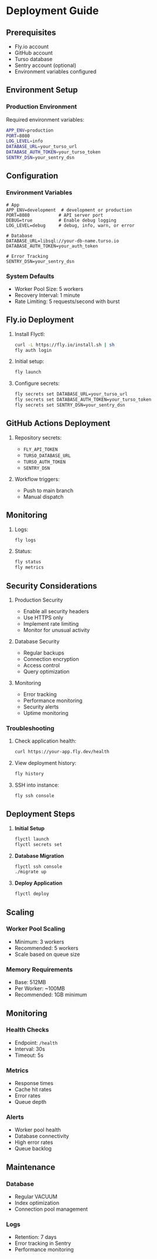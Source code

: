 # Deployment Guide

## Prerequisites

- Fly.io account
- GitHub account
- Turso database
- Sentry account (optional)
- Environment variables configured

## Environment Setup

### Production Environment

Required environment variables:

```bash
APP_ENV=production
PORT=8080
LOG_LEVEL=info
DATABASE_URL=your_turso_url
DATABASE_AUTH_TOKEN=your_turso_token
SENTRY_DSN=your_sentry_dsn
```

## Configuration

### Environment Variables

```env
# App
APP_ENV=development  # development or production
PORT=8080           # API server port
DEBUG=true          # Enable debug logging
LOG_LEVEL=debug     # debug, info, warn, or error

# Database
DATABASE_URL=libsql://your-db-name.turso.io
DATABASE_AUTH_TOKEN=your_auth_token

# Error Tracking
SENTRY_DSN=your_sentry_dsn
```

### System Defaults

- Worker Pool Size: 5 workers
- Recovery Interval: 1 minute
- Rate Limiting: 5 requests/second with burst

## Fly.io Deployment

1. Install Flyctl:

   ```bash
   curl -L https://fly.io/install.sh | sh
   fly auth login
   ```

2. Initial setup:

   ```bash
   fly launch
   ```

3. Configure secrets:
   ```bash
   fly secrets set DATABASE_URL=your_turso_url
   fly secrets set DATABASE_AUTH_TOKEN=your_turso_token
   fly secrets set SENTRY_DSN=your_sentry_dsn
   ```

## GitHub Actions Deployment

1. Repository secrets:

   - `FLY_API_TOKEN`
   - `TURSO_DATABASE_URL`
   - `TURSO_AUTH_TOKEN`
   - `SENTRY_DSN`

2. Workflow triggers:
   - Push to main branch
   - Manual dispatch

## Monitoring

1. Logs:

   ```bash
   fly logs
   ```

2. Status:
   ```bash
   fly status
   fly metrics
   ```

## Security Considerations

1. Production Security

   - Enable all security headers
   - Use HTTPS only
   - Implement rate limiting
   - Monitor for unusual activity

2. Database Security

   - Regular backups
   - Connection encryption
   - Access control
   - Query optimization

3. Monitoring
   - Error tracking
   - Performance monitoring
   - Security alerts
   - Uptime monitoring

### Troubleshooting

1. Check application health:

   ```bash
   curl https://your-app.fly.dev/health
   ```

2. View deployment history:

   ```bash
   fly history
   ```

3. SSH into instance:
   ```bash
   fly ssh console
   ```

## Deployment Steps

1. **Initial Setup**

   ```bash
   flyctl launch
   flyctl secrets set
   ```

2. **Database Migration**

   ```bash
   flyctl ssh console
   ./migrate up
   ```

3. **Deploy Application**
   ```bash
   flyctl deploy
   ```

## Scaling

### Worker Pool Scaling

- Minimum: 3 workers
- Recommended: 5 workers
- Scale based on queue size

### Memory Requirements

- Base: 512MB
- Per Worker: ~100MB
- Recommended: 1GB minimum

## Monitoring

### Health Checks

- Endpoint: `/health`
- Interval: 30s
- Timeout: 5s

### Metrics

- Response times
- Cache hit rates
- Error rates
- Queue depth

### Alerts

- Worker pool health
- Database connectivity
- High error rates
- Queue backlog

## Maintenance

### Database

- Regular VACUUM
- Index optimization
- Connection pool management

### Logs

- Retention: 7 days
- Error tracking in Sentry
- Performance monitoring
